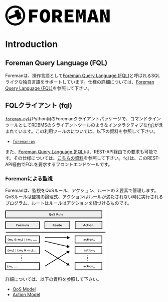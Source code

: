 ![foreman_logo](../img/icon.png)

# Introduction

## Foreman Query Language (FQL)

Foremanは、操作言語として[Foreman Query Language (FQL)](../dsl.md)と呼ばれるSQLライクな独自言語をサポートしています。仕様の詳細については、[Foreman Query Language (FQL)](../dsl.md)を参照して下さい。

## FQLクライアント (fql)

[`foreman-py`](https://github.com/cybergarage/foreman-py)はPython用のForemanクライアントパッケージで、コマンドラインツールとしてRDBMSのクライアントツールのようなインタラクティブな[`fql`](./doc/fql.md)が含まれています。この利用ツールのについては、以下の資料を参照して下さい。

- [`foreman-py`](https://github.com/cybergarage/foreman-py)

また、[Foreman Query Language (FQL)](../dsl.md)は、REST-API経由での要求も可能です。その仕様については、[こちらの資料](../rpc_protocol.md)を参照して下さい。`fql`は、このREST-API経由でFQLを要求するフロントエンドツールです。

### Foremanによる監視

Foremanは、監視をQoSルール、アクション、ルートの３要素で管理します。QoSルールは監視の論理式、アクションはルールが満たされない時に実行されるプログラム、ルートはルールはアクションを紐づけるものです。

![QoS](../img/qos_rule.png)

詳細については、以下の資料を参照して下さい。

- [QoS Model](qos_model.md)
- [Action Model](action_model.md)
